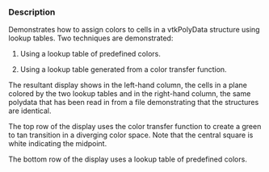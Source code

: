 ### Description
Demonstrates how to assign colors to cells in a vtkPolyData structure using lookup tables.
Two techniques are demonstrated:

1. Using a lookup table of predefined colors.

2. Using a lookup table generated from a color transfer function.
 
The resultant display shows in the left-hand column, the cells in a plane
colored by the two lookup tables and in the right-hand column, the same
polydata that has been read in from a file demonstrating that the structures
are identical.
 
The top row of the display uses the color transfer function to create a
green to tan transition in a diverging color space.
Note that the central square is white indicating the midpoint.

The bottom row of the display uses a lookup table of predefined colors.
